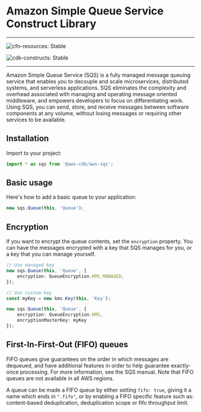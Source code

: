 # Amazon Simple Queue Service Construct Library
<!--BEGIN STABILITY BANNER-->

---

![cfn-resources: Stable](https://img.shields.io/badge/cfn--resources-stable-success.svg?style=for-the-badge)

![cdk-constructs: Stable](https://img.shields.io/badge/cdk--constructs-stable-success.svg?style=for-the-badge)

---

<!--END STABILITY BANNER-->

Amazon Simple Queue Service (SQS) is a fully managed message queuing service that 
enables you to decouple and scale microservices, distributed systems, and serverless 
applications. SQS eliminates the complexity and overhead associated with managing and 
operating message oriented middleware, and empowers developers to focus on differentiating work. 
Using SQS, you can send, store, and receive messages between software components at any volume, 
without losing messages or requiring other services to be available. 

## Installation

Import to your project:

```ts
import * as sqs from '@aws-cdk/aws-sqs';
```

## Basic usage


Here's how to add a basic queue to your application:

```ts
new sqs.Queue(this, 'Queue');
```

## Encryption

If you want to encrypt the queue contents, set the `encryption` property. You can have
the messages encrypted with a key that SQS manages for you, or a key that you
can manage yourself.

```ts
// Use managed key
new sqs.Queue(this, 'Queue', {
    encryption: QueueEncryption.KMS_MANAGED,
});

// Use custom key
const myKey = new kms.Key(this, 'Key');

new sqs.Queue(this, 'Queue', {
    encryption: QueueEncryption.KMS,
    encryptionMasterKey: myKey
});
```

## First-In-First-Out (FIFO) queues

FIFO queues give guarantees on the order in which messages are dequeued, and have additional
features in order to help guarantee exactly-once processing. For more information, see
the SQS manual. Note that FIFO queues are not available in all AWS regions.

A queue can be made a FIFO queue by either setting `fifo: true`, giving it a name which ends
in `".fifo"`, or by enabling a FIFO specific feature such as: content-based deduplication, 
deduplication scope or fifo throughput limit.
